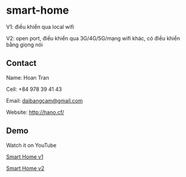 # smart-home
 
 V1: điều khiển qua local wifi

 V2: open port, điều khiển qua 3G/4G/5G/mạng wifi khác, có điều khiển bằng giọng nói
 
## Contact

Name: Hoan Tran

Cell: +84 978 39 41 43

Email: daibangcam@gmail.com

Website: http://hano.cf/

## Demo

Watch it on YouTube 

[Smart Home v1](https://youtu.be/R5zp3PLvEEo)

[Smart Home v2](https://youtu.be/P4rC6Y1cfAw)